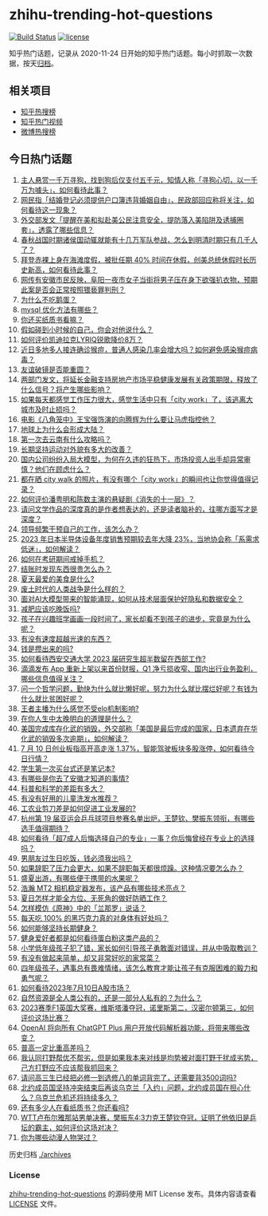 # zhihu-trending-hot-questions

[![Build Status](https://github.com/justjavac/zhihu-trending-hot-questions/workflows/ci/badge.svg?branch=master)](https://github.com/justjavac/zhihu-trending-hot-questions/actions)
[![license](https://img.shields.io/github/license/justjavac/zhihu-trending-hot-questions)](https://github.com/justjavac/zhihu-trending-hot-questions/blob/master/LICENSE)

知乎热门话题，记录从 2020-11-24
日开始的知乎热门话题。每小时抓取一次数据，按天[归档](./archives)。

## 相关项目

- [知乎热搜榜](https://github.com/justjavac/zhihu-trending-top-search)
- [知乎热门视频](https://github.com/justjavac/zhihu-trending-hot-video)
- [微博热搜榜](https://github.com/justjavac/weibo-trending-hot-search)

## 今日热门话题

<!-- BEGIN -->
<!-- 最后更新时间 Tue Jul 11 2023 04:21:08 GMT+0800 (China Standard Time) -->

1. [主人悬赏一千万寻狗，找到狗后仅支付五千元，知情人称「寻狗心切，以一千万为噱头」，如何看待此事？](https://www.zhihu.com/question/611291798)
1. [网民指「结婚登记必须提供户口簿违背婚姻自由」，民政部回应称将关注，如何看待这一现象？](https://www.zhihu.com/question/611310583)
1. [外交部发文「提醒在美和拟赴美公民注意安全，提防落入美陷阱及诱捕圈套」，透露了哪些信息？](https://www.zhihu.com/question/611368351)
1. [春秋战国时期诸侯国动辄就能有十几万军队参战，怎么到明清时期只有几千人了？](https://www.zhihu.com/question/611197393)
1. [拜登赤裸上身在海滩度假，被批任期 40% 时间在休假，创美总统休假时长历史新高，如何看待此事？](https://www.zhihu.com/question/611322540)
1. [网传有安徽市民反映，阜阳一夜市女子当街将男子压在身下欲强扒衣物，预期此案是否会正常按照猥亵罪判刑？](https://www.zhihu.com/question/611354606)
1. [为什么不吃鹅蛋？](https://www.zhihu.com/question/334887852)
1. [mysql 优化方法有哪些？](https://www.zhihu.com/question/486575193)
1. [你还买纸质书看嘛？](https://www.zhihu.com/question/608733404)
1. [假如碰到小时候的自己，你会对他说什么？](https://www.zhihu.com/question/595464582)
1. [如何评价凯迪拉克LYRIQ锐歌降价8万？](https://www.zhihu.com/question/611313842)
1. [近日多地多人接连确诊猴痘，普通人感染几率会增大吗？如何避免感染猴痘病毒？](https://www.zhihu.com/question/611035533)
1. [友谊破镜是否能重圆？](https://www.zhihu.com/question/609081734)
1. [两部门发文，将延长金融支持房地产市场平稳健康发展有关政策期限，释放了什么信号？将产生哪些影响？](https://www.zhihu.com/question/611373099)
1. [如果每天都感觉工作压力很大，感觉生活中只有「city work」了，该逃离大城市及时止损吗？](https://www.zhihu.com/question/611350258)
1. [电影《八角笼中》王宝强饰演的向腾辉为什么要让马虎指控他？](https://www.zhihu.com/question/609865617)
1. [地球上为什么会形成大陆？](https://www.zhihu.com/question/610339168)
1. [第一次去云南有什么攻略吗？](https://www.zhihu.com/question/546572662)
1. [长期坚持运动对外貌有多大的改善？](https://www.zhihu.com/question/585683617)
1. [国内公司纷纷入局大模型，为何在久违的狂热下，市场投资人出手却异常审慎？他们在顾虑什么？](https://www.zhihu.com/question/611201218)
1. [都在晒 city walk 的照片，有没有哪个「city work」的瞬间也让你觉得值得记录？](https://www.zhihu.com/question/610473672)
1. [如何评价潘粤明和陈数主演的悬疑剧《消失的十一层》？](https://www.zhihu.com/question/610669734)
1. [请问文学作品的深度真的是作者想表达的，还是读者脑补的，往哪方面写才是深度？](https://www.zhihu.com/question/610820505)
1. [领导频繁干预自己的工作，该怎么办？](https://www.zhihu.com/question/610490646)
1. [2023 年日本半导体设备年度销售预期较去年大降 23%，当地协会称「系需求低迷」，如何解读？](https://www.zhihu.com/question/611340778)
1. [如何在考研期间戒掉手机？](https://www.zhihu.com/question/458803547)
1. [结账时发现东西很贵怎么办？](https://www.zhihu.com/question/287356623)
1. [夏天最爱的美食是什么?](https://www.zhihu.com/question/609581574)
1. [废土时代的人类战争是什么样的？](https://www.zhihu.com/question/516825186)
1. [面对AI大模型带来的智能涌现，如何从技术层面保护好隐私和数据安全？](https://www.zhihu.com/question/611314964)
1. [减肥应该吃晚饭吗?](https://www.zhihu.com/question/609717183)
1. [孩子在兴趣班学画画一段时间了，家长却看不到孩子的进步，究竟是为什么呢？](https://www.zhihu.com/question/609312178)
1. [有没有速度超越光速的东西？](https://www.zhihu.com/question/603923150)
1. [钱是攒出来的吗?](https://www.zhihu.com/question/607979197)
1. [如何看待西安交通大学 2023 届研究生超半数留在西部工作?](https://www.zhihu.com/question/610800309)
1. [滴滴发布 App 重新上架以来首份财报，Q1 净亏损收窄、国内出行业务盈利，哪些信息值得关注？](https://www.zhihu.com/question/611281492)
1. [问一个哲学问题，勤快为什么就比懒好呢，努力为什么就比摆烂好呢？有钱为什么就比贫困好呢？](https://www.zhihu.com/question/606491841)
1. [王者主播为什么感觉不受elo机制影响?](https://www.zhihu.com/question/604482083)
1. [在你人生中太晚明白的道理是什么？](https://www.zhihu.com/question/607506219)
1. [美国完成库存化武的销毁，外交部称「美国是最后完成的国家，日本遗弃在华化武的销毁多次逾期」，如何解读？](https://www.zhihu.com/question/611347132)
1. [7 月 10 日创业板指高开高走涨 1.37%，智能驾驶板块多股涨停，如何看待今日行情？](https://www.zhihu.com/question/611291937)
1. [学生第一次买台式还是笔记本?](https://www.zhihu.com/question/608408433)
1. [有哪些是你去了安徽才知道的事情?](https://www.zhihu.com/question/342694384)
1. [科普和科学的差距有多大？](https://www.zhihu.com/question/608370850)
1. [有没有好用的儿童洗发水推荐？](https://www.zhihu.com/question/375663345)
1. [工农业剪刀差是如何促进工业发展的?](https://www.zhihu.com/question/557559100)
1. [杭州第 19 届亚运会乒乓球项目参赛名单出炉，王楚钦、樊振东领衔，有哪些选手值得期待？](https://www.zhihu.com/question/611305090)
1. [如何看待「超7成人后悔选择自己的专业」一事？你后悔曾经在专业上的选择吗？](https://www.zhihu.com/question/611314897)
1. [男朋友过生日吃饭，钱必须我出吗？](https://www.zhihu.com/question/610611754)
1. [如果辞职了压力会更大，如果不辞职每天都很烦躁。这种情况要怎么办？](https://www.zhihu.com/question/599684561)
1. [盛夏出游，有哪些便于携带的水果呢？](https://www.zhihu.com/question/606108231)
1. [浩瀚 MT2 相机稳定器发布，该产品有哪些技术亮点？](https://www.zhihu.com/question/603877527)
1. [夏日怎样才能全方位、无死角的做好防晒工作？](https://www.zhihu.com/question/609577745)
1. [怎样模仿《原神》中的「兰那罗」说话？](https://www.zhihu.com/question/557375877)
1. [每天吃 100% 的黑巧克力真的对身体有好处吗？](https://www.zhihu.com/question/536065533)
1. [如何能够坚持长期健身？](https://www.zhihu.com/question/608157144)
1. [健身爱好者都是如何看待蛋白粉这类产品的？](https://www.zhihu.com/question/610538692)
1. [小学低年级孩子犯了错，家长如何引导孩子勇敢面对错误，并从中吸取教训？](https://www.zhihu.com/question/607556751)
1. [有没有做起来简单，却又非常好吃的家常菜？](https://www.zhihu.com/question/608585302)
1. [四年级孩子，遇事总有畏难情绪，该怎么教育才能让孩子有克服困难的毅力和勇气呢？](https://www.zhihu.com/question/610415109)
1. [如何看待2023年7月10日A股市场？](https://www.zhihu.com/question/611286756)
1. [自然资源是全人类公有的，还是一部分人私有的？为什么？](https://www.zhihu.com/question/588869324)
1. [2023赛季F1英国大奖赛，维斯塔潘夺冠，诺里斯第二，汉密尔顿第三，如何评价这场比赛？](https://www.zhihu.com/question/611238148)
1. [OpenAI 将向所有 ChatGPT Plus 用户开放代码解析器功能，将带来哪些改变？](https://www.zhihu.com/question/611024514)
1. [普高一定比重高差吗？](https://www.zhihu.com/question/608330038)
1. [我认同打野帮优不帮劣，但是如果我本来对线是均势被对面打野干扰成劣势，己方打野应不应该帮我抓回来？](https://www.zhihu.com/question/610790132)
1. [请问高三生已经把必修一到选修八的单词背完了，还需要背3500词吗?](https://www.zhihu.com/question/600066807)
1. [北约成员国坚持冲突结束后再谈乌克兰「入约」问题，北约成员国在担心什么？乌克兰危机还将持续多久？](https://www.zhihu.com/question/611285742)
1. [还有多少人在看纸质书？你还看吗?](https://www.zhihu.com/question/608434108)
1. [WTT卢布尔雅那站男单决赛，樊振东4:3力克王楚钦夺冠，证明了他依旧是乒坛的霸主，如何评价这场对决？](https://www.zhihu.com/question/611262204)
1. [你为哪些动漫人物哭过？](https://www.zhihu.com/question/605322477)

<!-- END -->

历史归档 [./archives](./archives)

### License

[zhihu-trending-hot-questions](https://github.com/justjavac/zhihu-trending-hot-questions)
的源码使用 MIT License 发布。具体内容请查看 [LICENSE](./LICENSE) 文件。
